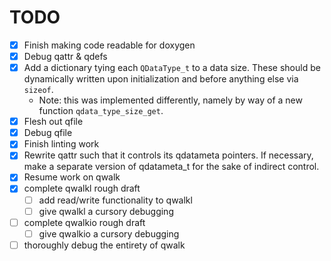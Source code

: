 # TODO

- [x] Finish making code readable for doxygen
- [x] Debug qattr & qdefs
- [x] Add a dictionary tying each `QDataType_t` to a data size. These should be dynamically written upon initialization and before anything else via `sizeof`.
  - Note: this was implemented differently, namely by way of a new function `qdata_type_size_get`.
- [x] Flesh out qfile
- [x] Debug qfile
- [x] Finish linting work
- [x] Rewrite qattr such that it controls its qdatameta pointers. If necessary, make a separate version of qdatameta\_t for the sake of indirect control.
- [x] Resume work on qwalk
- [x] complete qwalkl rough draft
  - [ ] add read/write functionality to qwalkl
  - [ ] give qwalkl a cursory debugging
- [ ] complete qwalkio rough draft
  - [ ] give qwalkio a cursory debugging
- [ ] thoroughly debug the entirety of qwalk
